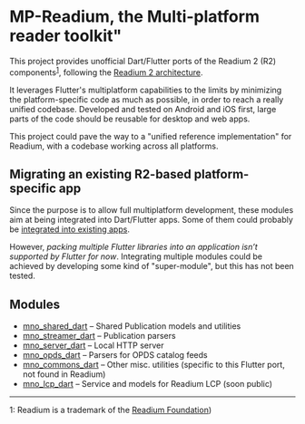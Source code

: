# MP-Readium, the Multi-platform reader toolkit"

This project provides unofficial Dart/Flutter ports of the Readium 2 (R2) components<sup>[1](#readium_foundation)</sup>,
following the [Readium 2 architecture](https://github.com/readium/architecture).

It leverages Flutter's multiplatform capabilities to the limits by minimizing the platform-specific code as much as
possible, in order to reach a really unified codebase. Developed and tested on Android and iOS first, large parts of the
code should be reusable for desktop and web apps.

This project could pave the way to a "unified reference implementation" for Readium, with a codebase working across all
platforms.

## Migrating an existing R2-based platform-specific app

Since the purpose is to allow full multiplatform development, these modules aim at being integrated into Dart/Flutter
apps. Some of them could probably be [integrated into existing apps](https://flutter.dev/docs/development/add-to-app).

However, *packing multiple Flutter libraries into an application isn’t supported by Flutter for now*. Integrating
multiple modules could be achieved by developing some kind of "super-module", but this has not been tested.

## Modules

* [mno_shared_dart](https://github.com/Mantano/mno_shared_dart) – Shared Publication models and utilities
* [mno_streamer_dart](https://github.com/Mantano/mno_streamer_dart) – Publication parsers
* [mno_server_dart](https://github.com/Mantano/mno_server_dart) – Local HTTP server
* [mno_opds_dart](https://github.com/Mantano/mno_opds_dart) – Parsers for OPDS catalog feeds
* [mno_commons_dart](https://github.com/Mantano/mno_commons_dart) – Other misc. utilities (specific to this Flutter
  port, not found in Readium)
* [mno_lcp_dart](https://github.com/Mantano/mno_lcp_dart) – Service and models for Readium LCP (soon public)

-----------
<a name="readium_foundation">1</a>: Readium is a trademark of the [Readium Foundation](https://readium.org/))
